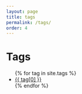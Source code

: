 ```yaml
---
layout: page
title: tags
permalink: /tags/
order: 4
---
```


<div class="page-content wc-container">
    <div class="post">
        <h1>Tags</h1>
        <ul>
            {% for tag in site.tags %}
            <li><a href="{{ '/tags/' | append:tag[0] | relative_url }}">{{ tag[0] }}</a></li>
            {% endfor %}
        </ul>
    </div>
</div>
